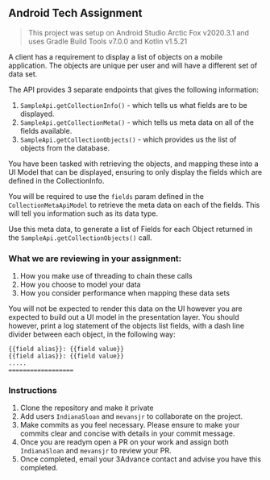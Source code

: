 ## Android Tech Assignment

> This project was setup on Android Studio Arctic Fox v2020.3.1 and uses Gradle Build Tools v7.0.0 and Kotlin v1.5.21

A client has a requirement to display a list of objects on a mobile application. The objects are unique per user and will have a different set of data set.

The API provides 3 separate endpoints that gives the following information:

1. `SampleApi.getCollectionInfo()` - which tells us what fields are to be displayed.
2. `SampleApi.getCollectionMeta()` - which tells us meta data on all of the fields available.
3. `SampleApi.getCollectionObjects()` - which provides us the list of objects from the database.

You have been tasked with retrieving the objects, and mapping these into a UI Model that can be displayed, ensuring to only display
the fields which are defined in the CollectionInfo.

You will be required to use the `fields` param defined in the `CollectionMetaApiModel` to retrieve the meta data on each of the fields. This will tell you information such as its data type.

Use this meta data, to generate a list of Fields for each Object returned in the `SampleApi.getCollectionObjects()` call.

### What we are reviewing in your assignment:

1. How you make use of threading to chain these calls
2. How you choose to model your data
3. How you consider performance when mapping these data sets

You will not be expected to render this data on the UI however you are expected to build out a UI model in the presentation layer. You should however, print a log statement of the objects list fields, with a dash line divider between each object, in the following way:

```
{{field alias}}: {{field value}}
{{field alias}}: {{field value}}
.....
==================
```


### Instructions
1. Clone the repository and make it private
2. Add users `IndianaSloan` and `mevansjr` to collaborate on the project.
3. Make commits as you feel necessary. Please ensure to make your commits clear and concise with details in your commit message.
4. Once you are readym open a PR on your work and assign both `IndianaSloan` and `mevansjr` to review your PR.
5. Once completed, email your 3Advance contact and advise you have this completed.

